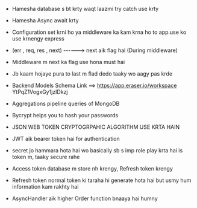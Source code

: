 * Hamesha database s bt krty waqt laazmi try catch use krty
* Hamesha Async await krty
* Configuration set krni ho ya middleware ka kam krna ho to app.use ko use     krnengy express
* (err , req, res , next) ------> next aik flag hai (During middleware)
* Middleware m next ka flag use hona must hai 
* Jb kaam hojaye pura to last m flad dedo taaky wo aagy pas krde 

* Backend Models Schema Link ==> https://app.eraser.io/workspace    YtPqZ1VogxGy1jzIDkzj

* Aggregations pipeline queries of MongoDB

* Bycrypt helps you to hash your passwords
* JSON WEB TOKEN CRYPTOGRPAHIC ALGORITHM USE KRTA HAIN
* JWT aik bearer token hai for authentication

* secret jo hammara hota hai wo basically sb s imp role play krta hai is token m, taaky secure rahe

* Access token database m store nh krengy, Refresh token krengy
* Refresh token normal token ki taraha hi generate hota hai but usmy hum information kam rakhty hai

* AsyncHandler aik higher Order function bnaaya hai humny

